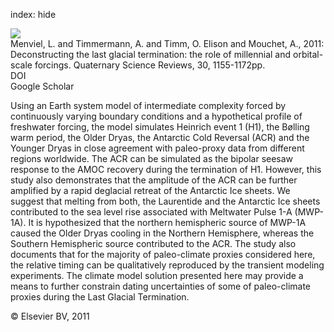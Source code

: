 index: hide

<div class="Citation">
    <div class="Citation-thumb CitationThumb-linked"  data-href="https://doi.org/10.1016/j.quascirev.2011.02.005">
      <img src="https://static.claimspace.cloud/climate-study-static/refs/thumbs/5/Menviel_et_al_2011-thumb.png" />
    </div>

  <div class="Citation-body">
    <div class="Citation-text">Menviel, L. and Timmermann, A. and Timm, O. Elison and Mouchet, A., 2011: Deconstructing the last glacial termination: the role of millennial and orbital-scale forcings. <span class="Article-journal">Quaternary Science Reviews, </span><span class="Article-volume">30, </span>1155-1172pp.</div>
    <div class="Citation-links">
      <div class="CitationLink" data-href="https://doi.org/10.1016/j.quascirev.2011.02.005">
        <div class="CitationLink-icon CitationLink-Doi"></div>
        <div class="CitationLink-text">DOI</div>
      </div>
      <div class="CitationLink" data-href="https://scholar.google.com/scholar?q=10.1016/j.quascirev.2011.02.005">
        <div class="CitationLink-icon CitationLink-Scholar"></div>
        <div class="CitationLink-text">Google Scholar</div>
      </div>
    </div>
  </div>
</div>

Using an Earth system model of intermediate complexity forced by continuously varying boundary conditions and a hypothetical profile of freshwater forcing, the model simulates Heinrich event 1 (H1), the Bølling warm period, the Older Dryas, the Antarctic Cold Reversal (ACR) and the Younger Dryas in close agreement with paleo-proxy data from different regions worldwide. The ACR can be simulated as the bipolar seesaw response to the AMOC recovery during the termination of H1. However, this study also demonstrates that the amplitude of the ACR can be further amplified by a rapid deglacial retreat of the Antarctic Ice sheets. We suggest that melting from both, the Laurentide and the Antarctic Ice sheets contributed to the sea level rise associated with Meltwater Pulse 1-A (MWP-1A). It is hypothesized that the northern hemispheric source of MWP-1A caused the Older Dryas cooling in the Northern Hemisphere, whereas the Southern Hemispheric source contributed to the ACR. The study also documents that for the majority of paleo-climate proxies considered here, the relative timing can be qualitatively reproduced by the transient modeling experiments. The climate model solution presented here may provide a means to further constrain dating uncertainties of some of paleo-climate proxies during the Last Glacial Termination.

<div class="Citation-copy">
&copy; Elsevier BV, 2011
</div>